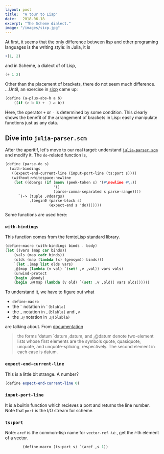 ```yaml
---
layout: post
title:  "A tour to Lisp"
date:   2018-06-18
excerpt: "The Scheme dialect."
image: "/images/sicp.jpg"
---
```


At first, it seems that the only difference between lisp and other programing languages is the writing style:
in Julia, it is

```julia
+(1, 2)
```

and in Scheme, a dialect of of Lisp,

```scheme
(+ 1 2)
```

Other than the placement of brackets, there do not seem much difference.
...Until, an exercise in [sicp](https://mitpress.mit.edu/sites/default/files/sicp/index.html) came up:

```scheme
(define (a-plus-abs-b a b)
    ((if (> b 0) + -) a b))
```

Here, the operator `+` or `-` is determined by some condition.
This clearly shows the benefit of the arrangement of brackets in Lisp:
easily manipulate functions just as any data.


## Dive into `julia-parser.scm`

After the aperitif, let's move to our real target: understand [`julia-parser.scm`](https://github.com/JuliaLang/julia/blob/master/src/julia-parser.scm) and modify it.
The `do`-related function is,

```scheme
(define (parse-do s)
  (with-bindings
   ((expect-end-current-line (input-port-line (ts:port s))))
   (without-whitespace-newline
    (let ((doargs (if (memv (peek-token s) '(#\newline #\;))
                      '()
                      (parse-comma-separated s parse-range))))
      `(-> (tuple ,@doargs)
           ,(begin0 (parse-block s)
                    (expect-end s 'do)))))))
```

Some functions are used here:

### `with-bindings`
This function comes from the femtoLisp standard library.

```scheme
(define-macro (with-bindings binds . body)
(let ((vars (map car binds))
    (vals (map cadr binds))
    (olds (map (lambda (x) (gensym)) binds)))
    `(let ,(map list olds vars)
    ,@(map (lambda (v val) `(set! ,v ,val)) vars vals)
    (unwind-protect
    (begin ,@body)
    (begin ,@(map (lambda (v old) `(set! ,v ,old)) vars olds))))))
```

To understand it, we have to figure out what

* `define-macro`
* the `` ` `` notation in `` `(blabla) ``
* the `` , `` notation in `` ,(blabla) `` and `` ,v ``
* the `` ,@ `` notation in `` ,@(blabla) ``

are talking about.
From [documentation](http://www.gnu.org/software/mit-scheme/documentation/mit-scheme-ref/Lists.html#Lists)

<blockquote>the forms 'datum `datum ,datum, and ,@datum denote two-element lists whose first elements are the symbols quote, quasiquote, unquote, and unquote-splicing, respectively. The second element in each case is datum.</blockquote>

### `expect-end-current-line`
This is a little bit strange. A number?

```scheme
(define expect-end-current-line 0)
```

### `input-port-line`
It is a builtin function which recieves a port and returns the line number.
Note that `port` is the I/O stream for scheme.

### `ts:port`
Note: `aref` is the common-lisp name for `vector-ref`.
<i>i.e.</i>, get the $i$-th element of a vector.

```scheme
        (define-macro (ts:port s) `(aref ,s 1))
```

